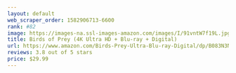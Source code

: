 ```yaml
---
layout: default 
﻿web_scraper_order: 1582906713-6600
rank: #82
image: https://images-na.ssl-images-amazon.com/images/I/91vntW7f19L.jpg
title: Birds of Prey (4K Ultra HD + Blu-ray + Digital)
url: https://www.amazon.com/Birds-Prey-Ultra-Blu-ray-Digital/dp/B083N3NW11/ref=zg_mw_movies-tv_82?_encoding=UTF8&psc=1&refRID=46H18T9MD3CR2HGGW70G
reviews: 3.8 out of 5 stars
price: $29.99 
---
```

